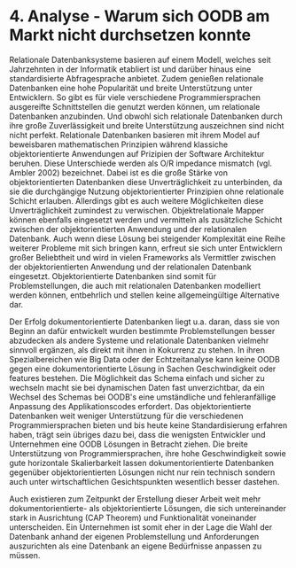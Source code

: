 # 4. Analyse - Warum sich OODB am Markt nicht durchsetzen konnte

Relationale Datenbanksysteme basieren auf einem Modell, welches seit Jahrzehnten in der Informatik etabliert ist und darüber hinaus eine standardisierte Abfragesprache anbietet. Zudem genießen relationale Datenbanken eine hohe Popularität und breite Unterstützung unter Entwicklern.
So gibt es für viele verschiedene Programmiersprachen ausgereifte Schnittstellen die genutzt werden können, um relationale Datenbanken anzubinden. Und obwohl sich relationale Datenbanken durch ihre große Zuverlässigkeit und breite Unterstützung auszeichnen sind nicht nicht perfekt. Relationale Datenbanken basieren mit ihrem Model auf beweisbaren mathematischen Prinzipien während klassiche objektorientierte Anwendungen auf Prizipien der Software Architektur beruhen. Diese Unterschiede werden als O/R impedance mismatch (vgl. Ambler 2002) bezeichnet. Dabei ist es die große Stärke von objektorientierten Datenbanken diese Unverträglichkeit zu unterbinden, da sie die durchgängige Nutzung objektorientierter Prinzipien ohne relationale Schicht erlauben. Allerdings gibt es auch weitere Möglichkeiten diese Unverträglichkeit zumindest zu verwischen. Objektrelationale Mapper können ebenfalls eingesetzt werden und vermitteln als zusätzliche Schicht zwischen der objektorientierten Anwendung und der relationalen Datenbank. Auch wenn diese Lösung bei steigender Komplexität eine Reihe weiterer Probleme mit sich bringen kann, erfreut sie sich unter Entwicklern großer Beliebtheit und wird in vielen Frameworks als Vermittler zwischen der objektorientierten Anwendung und der relationalen Datenbank eingesetzt. Objektorientierte Datenbanken sind somit für Problemstellungen, die auch mit relationalen Datenbanken modelliert werden können, entbehrlich und stellen keine allgemeingültige Alternative dar.

Der Erfolg dokumentorientierte Datenbanken liegt u.a. daran, dass sie von Beginn an dafür entwickelt wurden bestimmte Problemstellungen besser abzudecken als andere Systeme und relationale Datenbanken vielmehr sinnvoll ergänzen, als direkt mit ihnen in Kokurrenz zu stehen. In ihren Spezialbereichen wie Big Data oder der Echtzeitanalyse kann keine OODB gegen eine dokumentorientierte Lösung in Sachen Geschwindigkeit oder features bestehen. Die Möglichkeit das Schema einfach und sicher zu wechseln macht sie bei dynamischen Daten fast unverzichtbar, da ein Wechsel des Schemas bei OODB's  eine umständliche und fehleranfällige Anpassung des Applikationscodes erfordert. Das objektorientierte Datenbanken weit weniger Unterstützung für die verschiedenen Programmiersprachen bieten und bis heute keine Standardisierung erfahren haben, trägt sein übriges dazu bei, dass die wenigsten Entwickler und Unternehmen eine OODB Lösungen in Betracht ziehen. Die breite Unterstützung von Programmiersprachen, ihre hohe Geschwindigkeit sowie gute horizontale Skalierbarkeit lassen dokumentorientierte Datenbanken gegenüber objektorientierten Lösungen nicht nur rein technisch sondern auch unter wirtschaftlichen Gesichtspunkten wesentlich besser dastehen.

Auch existieren zum Zeitpunkt der Erstellung dieser Arbeit weit mehr dokumentorientierte- als objektorientierte Lösungen, die sich untereinander stark in Ausrichtung (CAP Theorem) und Funktionalität voneinander  unterscheiden. Ein Unternehmen ist somit eher in der Lage die Wahl der Datenbank anhand der eigenen Problemstellung und Anforderungen auszurichten als eine Datenbank an eigene Bedürfnisse anpassen zu müssen.
